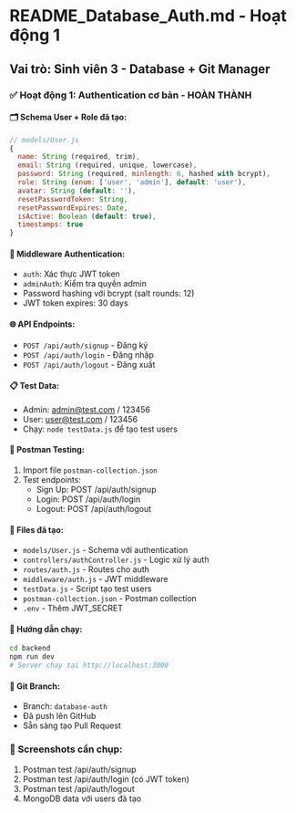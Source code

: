 # README_Database_Auth.md - Hoạt động 1

## Vai trò: Sinh viên 3 - Database + Git Manager

### ✅ Hoạt động 1: Authentication cơ bản - HOÀN THÀNH

#### 🗂️ Schema User + Role đã tạo:
```javascript
// models/User.js
{
  name: String (required, trim),
  email: String (required, unique, lowercase),
  password: String (required, minlength: 6, hashed with bcrypt),
  role: String (enum: ['user', 'admin'], default: 'user'),
  avatar: String (default: ''),
  resetPasswordToken: String,
  resetPasswordExpires: Date,
  isActive: Boolean (default: true),
  timestamps: true
}
```

#### 🔧 Middleware Authentication:
- `auth`: Xác thực JWT token
- `adminAuth`: Kiểm tra quyền admin
- Password hashing với bcrypt (salt rounds: 12)
- JWT token expires: 30 days

#### 🌐 API Endpoints:
- `POST /api/auth/signup` - Đăng ký
- `POST /api/auth/login` - Đăng nhập  
- `POST /api/auth/logout` - Đăng xuất

#### 📋 Test Data:
- Admin: admin@test.com / 123456
- User: user@test.com / 123456
- Chạy: `node testData.js` để tạo test users

#### 🧪 Postman Testing:
1. Import file `postman-collection.json`
2. Test endpoints:
   - Sign Up: POST /api/auth/signup
   - Login: POST /api/auth/login  
   - Logout: POST /api/auth/logout

#### 📁 Files đã tạo:
- `models/User.js` - Schema với authentication
- `controllers/authController.js` - Logic xử lý auth
- `routes/auth.js` - Routes cho auth
- `middleware/auth.js` - JWT middleware
- `testData.js` - Script tạo test users
- `postman-collection.json` - Postman collection
- `.env` - Thêm JWT_SECRET

#### 🚀 Hướng dẫn chạy:
```bash
cd backend
npm run dev
# Server chạy tại http://localhost:3000
```

#### 🔗 Git Branch:
- Branch: `database-auth`
- Đã push lên GitHub
- Sẵn sàng tạo Pull Request

### 📸 Screenshots cần chụp:
1. Postman test /api/auth/signup
2. Postman test /api/auth/login (có JWT token)
3. Postman test /api/auth/logout
4. MongoDB data với users đã tạo